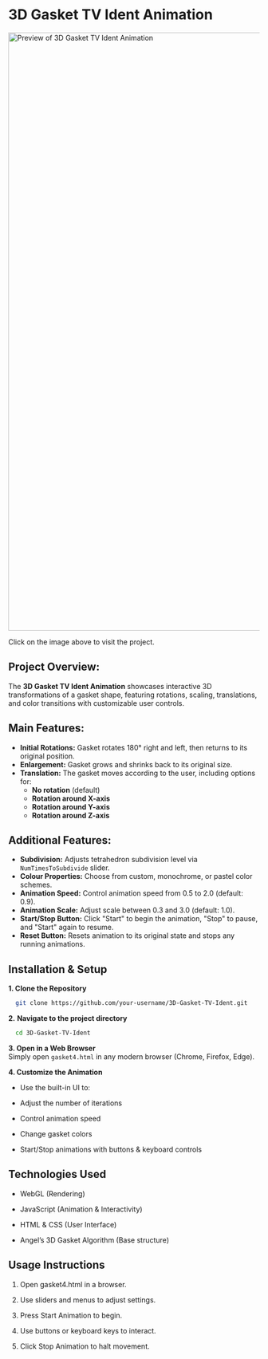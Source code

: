 # 3D Gasket TV Ident Animation

<a href="https://lithia22.github.io/CPC354_Assignment_1/" target="_blank">
  <img src="FrontReadme.png" alt="Preview of 3D Gasket TV Ident Animation" width="1200px" style="cursor: pointer;" />
</a>

Click on the image above to visit the project.

## Project Overview:

The **3D Gasket TV Ident Animation** showcases interactive 3D transformations of a gasket shape, featuring rotations, scaling, translations, and color transitions with customizable user controls.

## Main Features:

- **Initial Rotations:** Gasket rotates 180° right and left, then returns to its original position.
- **Enlargement:** Gasket grows and shrinks back to its original size.
- **Translation:** The gasket moves according to the user, including options for:
  - **No rotation** (default)
  - **Rotation around X-axis**
  - **Rotation around Y-axis**
  - **Rotation around Z-axis**

## Additional Features:

- **Subdivision:** Adjusts tetrahedron subdivision level via `NumTimesToSubdivide` slider.
- **Colour Properties:** Choose from custom, monochrome, or pastel color schemes.
- **Animation Speed:** Control animation speed from 0.5 to 2.0 (default: 0.9).
- **Animation Scale:** Adjust scale between 0.3 and 3.0 (default: 1.0).
- **Start/Stop Button:** Click "Start" to begin the animation, "Stop" to pause, and "Start" again to resume.
- **Reset Button:** Resets animation to its original state and stops any running animations.

## Installation & Setup
**1. Clone the Repository**
   ```bash
     git clone https://github.com/your-username/3D-Gasket-TV-Ident.git
  ```
**2.** **Navigate to the project directory**
  ```bash
    cd 3D-Gasket-TV-Ident
  ```
**3. Open in a Web Browser** <br>
Simply open ```gasket4.html``` in any modern browser (Chrome, Firefox, Edge).

**4. Customize the Animation**
  - Use the built-in UI to:

  - Adjust the number of iterations

  - Control animation speed

  - Change gasket colors

  - Start/Stop animations with buttons & keyboard controls

## Technologies Used
  - WebGL (Rendering)
  
  - JavaScript (Animation & Interactivity)
  
  - HTML & CSS (User Interface)
    
  - Angel’s 3D Gasket Algorithm (Base structure)

## Usage Instructions
  1. Open gasket4.html in a browser.
  
  2. Use sliders and menus to adjust settings.
  
  3. Press Start Animation to begin.
  
  4. Use buttons or keyboard keys to interact.
  
  5. Click Stop Animation to halt movement.
